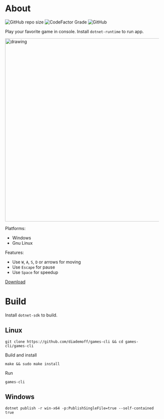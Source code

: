 # About
![GitHub repo size](https://img.shields.io/github/repo-size/diademoff/games-cli)
![CodeFactor Grade](https://img.shields.io/codefactor/grade/github/diademoff/games-cli)
![GitHub](https://img.shields.io/github/license/diademoff/games-cli)

Play your favorite game in console. Install `dotnet-runtime` to run app.

<img src="https://i.imgur.com/Yovm1S1.png" alt="drawing" width="600"/>

Platforms:
* Windows
* Gnu Linux

Features:
* Use `W`, `A`, `S`, `D` or arrows for moving
* Use `Escape` for pause
* Use `Space` for speedup

[Download](https://github.com/diademoff/games-cli/releases)

# Build
Install `dotnet-sdk` to build.

## Linux

```
git clone https://github.com/diademoff/games-cli && cd games-cli/games-cli
```

Build and install
```
make && sudo make install
```

Run
```
games-cli
```

## Windows
```
dotnet publish -r win-x64 -p:PublishSingleFile=true --self-contained true
```
